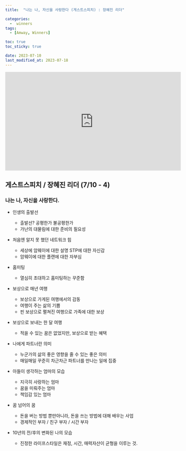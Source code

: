 ```yaml
---
title:  "나는 나, 자신을 사랑한다 (게스트스피치) : 장혜진 리더" 

categories:
  -  winners
tags:
  - [Amway, Winners]

toc: true
toc_sticky: true

date: 2023-07-10
last_modified_at: 2023-07-18
---
```



<iframe width="560" height="315" src="https://www.youtube.com/embed/Eu2zgoMhjgs" title="YouTube video player" frameborder="0" allow="accelerometer; autoplay; clipboard-write; encrypted-media; gyroscope; picture-in-picture; web-share" allowfullscreen></iframe>

## 게스트스피치 / 장혜진 리더 (7/10 - 4)
### 나는 나, 자신을 사랑한다.

+ 인생의 출발선
    - 출발선? 공평한가 불공평한가
    - 가난의 대물림에 대한 준비의 필요성

+ 처음엔 알지 못 했던 네트워크 힘
    - 세상에 암웨이에 대한 설명 STP에 대한 자신감
    - 암웨이에 대한 플랜에 대한 자부심

+ 홈미팅
    - 열심히 초대하고 홈미팅하는 꾸준함

+ 보상으로 매년 여행
    - 보상으로 가게된 여행에서의 감동
    - 여행이 주는 삶의 기쁨
    - 핀 보상으로 펼쳐진 여행으로 가족에 대한 보상

+ 보상으로 보내는 한 달 여행
    - 적을 수 있는 꿈은 없었지만, 보상으로 받는 혜택

+ 나에게 파트너란 의미
    - 누군가의 삶의 좋은 영향을 줄 수 있는 좋은 의미
    - 매일매일 꾸준히 차근차근 파트너를 만나는 일에 집중

+ 아들이 생각하는 엄마의 모습
    - 지극히 사랑하는 엄마
    - 꿈을 미뤄주는 엄마
    - 책임감 있는 엄마

+ 꿈 넘어의 꿈
    - 돈을 버는 방법 뿐만아니라, 돈을 쓰는 방법에 대해 배우는 사업
    - 경제적인 부자 / 친구 부자 / 시간 부자

+ 10년의 전/후의 변화된 나의 모습
    - 진정한 라이프스타일은 재정, 시간, 매력자산이 균형을 이루는 것.
    

